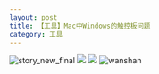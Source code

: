 ```yaml
---
layout: post
title: 【工具】Mac中Windows的触控板问题
category: 工具
---
```

![story_new_final](http://se6jhw04b.hd-bkt.clouddn.com/img/story_new_final_0322.png)
![](http://se6jnduj5.hd-bkt.clouddn.com/img/tools-220517-2.jpg)
![](http://se6jnduj5.hd-bkt.clouddn.com/img/tools-220517-1.jpg)
![wanshan](http://se6jhw04b.hd-bkt.clouddn.com/img/wanshan.png)
  




